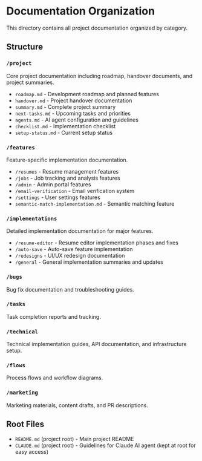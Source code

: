# Documentation Organization

This directory contains all project documentation organized by category.

## Structure

### `/project`
Core project documentation including roadmap, handover documents, and project summaries.

- `roadmap.md` - Development roadmap and planned features
- `handover.md` - Project handover documentation
- `summary.md` - Complete project summary
- `next-tasks.md` - Upcoming tasks and priorities
- `agents.md` - AI agent configuration and guidelines
- `checklist.md` - Implementation checklist
- `setup-status.md` - Current setup status

### `/features`
Feature-specific implementation documentation.

- `/resumes` - Resume management features
- `/jobs` - Job tracking and analysis features
- `/admin` - Admin portal features
- `/email-verification` - Email verification system
- `/settings` - User settings features
- `semantic-match-implementation.md` - Semantic matching feature

### `/implementations`
Detailed implementation documentation for major features.

- `/resume-editor` - Resume editor implementation phases and fixes
- `/auto-save` - Auto-save feature implementation
- `/redesigns` - UI/UX redesign documentation
- `/general` - General implementation summaries and updates

### `/bugs`
Bug fix documentation and troubleshooting guides.

### `/tasks`
Task completion reports and tracking.

### `/technical`
Technical implementation guides, API documentation, and infrastructure setup.

### `/flows`
Process flows and workflow diagrams.

### `/marketing`
Marketing materials, content drafts, and PR descriptions.

## Root Files

- `README.md` (project root) - Main project README
- `CLAUDE.md` (project root) - Guidelines for Claude AI agent (kept at root for easy access)
